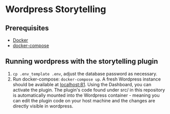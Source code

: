 # Wordpress Storytelling

## Prerequisites

* [Docker](https://www.docker.com/)
* [docker-compose](https://docs.docker.com/compose/)

## Running wordpress with the storytelling plugin

1. `cp .env_template .env`, adjust the database password as necessary.
2. Run docker-compose: `docker-compose up`. A fresh Wordpress instance should be available at 
[localhost:81](http://localhost:81). Using the Dashboard, you can activate the plugin. The plugin's code found under src/ in 
this repository is automatically mounted into the Wordpress container - meaning you can edit the plugin code
on your host machine and the changes are directly visible in wordpress.
